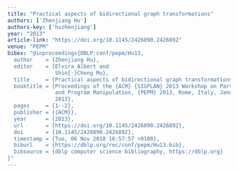 ```yaml
---
title: "Practical aspects of bidirectional graph transformations"
authors: ['Zhenjiang Hu']
authors-key: ['huzhenjiang']
year: "2013"
article-link: "https://doi.org/10.1145/2426890.2426892"
venue: "PEPM"
bibex: "@inproceedings{DBLP:conf/pepm/Hu13,
  author    = {Zhenjiang Hu},
  editor    = {Elvira Albert and
               Shin{-}Cheng Mu},
  title     = {Practical aspects of bidirectional graph transformations},
  booktitle = {Proceedings of the {ACM} {SIGPLAN} 2013 Workshop on Partial Evaluation
               and Program Manipulation, {PEPM} 2013, Rome, Italy, January 21-22,
               2013},
  pages     = {1--2},
  publisher = {{ACM}},
  year      = {2013},
  url       = {https://doi.org/10.1145/2426890.2426892},
  doi       = {10.1145/2426890.2426892},
  timestamp = {Tue, 06 Nov 2018 16:57:57 +0100},
  biburl    = {https://dblp.org/rec/conf/pepm/Hu13.bib},
  bibsource = {dblp computer science bibliography, https://dblp.org}
}"
---
```

